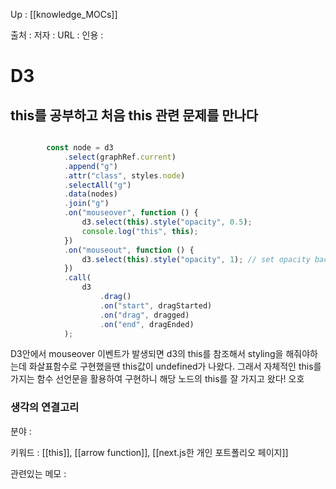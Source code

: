 
Up : [[knowledge_MOCs]]

출처 :
저자 :
URL : 
인용 : 

# D3


## this를 공부하고 처음 this 관련 문제를 만나다
```ts

		const node = d3
			.select(graphRef.current)
			.append("g")
			.attr("class", styles.node)
			.selectAll("g")
			.data(nodes)
			.join("g")
			.on("mouseover", function () {
				d3.select(this).style("opacity", 0.5);
				console.log("this", this);
			})
			.on("mouseout", function () {
				d3.select(this).style("opacity", 1); // set opacity back to 100%
			})
			.call(
				d3
					.drag()
					.on("start", dragStarted)
					.on("drag", dragged)
					.on("end", dragEnded)
			);
```

D3안에서 mouseover 이벤트가 발생되면 d3의 this를 참조해서 styling을 해줘야하는데 화살표함수로 구현했을땐 this값이 undefined가 나왔다. 그래서  자체적인 this를 가지는 함수 선언문을 활용하여 구현하니 해당 노드의 this를 잘 가지고 왔다! 오호

### 생각의 연결고리
분야 :

키워드 : [[this]],  [[arrow function]], [[next.js한 개인 포트폴리오 페이지]]

관련있는 메모 :

